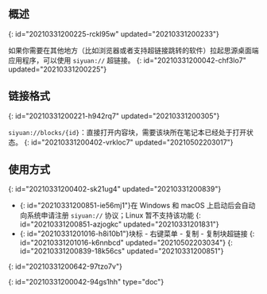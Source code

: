 ## 概述
{: id="20210331200225-rckl95w" updated="20210331200233"}

如果你需要在其他地方（比如浏览器或者支持超链接跳转的软件）拉起思源桌面端应用程序，可以使用 `siyuan://` 超链接。
{: id="20210331200042-chf3lo7" updated="20210331200225"}

## 链接格式
{: id="20210331200221-h942rq7" updated="20210331200305"}

`siyuan://blocks/{id}`：直接打开内容块，需要该块所在笔记本已经处于打开状态。
{: id="20210331200402-vrkloc7" updated="20210502203017"}

## 使用方式
{: id="20210331200402-sk21ug4" updated="20210331200839"}

* {: id="20210331200851-ie56mj1"}在 Windows 和 macOS 上启动后会自动向系统申请注册 `siyuan://` 协议；Linux 暂不支持该功能
  {: id="20210331200851-azjogkc" updated="20210331201831"}
* {: id="20210331201016-h8i10b1"}块标 - 右键菜单 - 复制 - 复制块超链接
  {: id="20210331201016-k6nnbcd" updated="20210502203034"}
{: id="20210331200839-18k56cs" updated="20210331200851"}

{: id="20210331200642-97tzo7v"}


{: id="20210331200042-94gs1hh" type="doc"}
